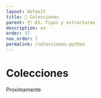 ```yaml
---
layout: default
title: 📙 Colecciones
parent: 📦 03. Tipos y estructuras
description: xx
order: 37
nav_order: l
permalink: /colecciones-python
---
```


# Colecciones

Proximamente